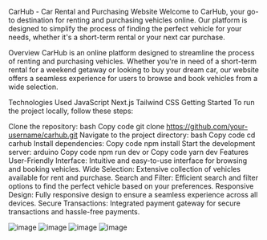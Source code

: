 CarHub - Car Rental and Purchasing Website
Welcome to CarHub, your go-to destination for renting and purchasing vehicles online. Our platform is designed to simplify the process of finding the perfect vehicle for your needs, whether it's a short-term rental or your next car purchase.

Overview
CarHub is an online platform designed to streamline the process of renting and purchasing vehicles. Whether you're in need of a short-term rental for a weekend getaway or looking to buy your dream car, our website offers a seamless experience for users to browse and book vehicles from a wide selection.

Technologies Used
JavaScript
Next.js
Tailwind CSS
Getting Started
To run the project locally, follow these steps:

Clone the repository:
bash
Copy code
git clone https://github.com/your-username/carhub.git
Navigate to the project directory:
bash
Copy code
cd carhub
Install dependencies:
Copy code
npm install
Start the development server:
arduino
Copy code
npm run dev
or
Copy code
yarn dev
Features
User-Friendly Interface: Intuitive and easy-to-use interface for browsing and booking vehicles.
Wide Selection: Extensive collection of vehicles available for rent and purchase.
Search and Filter: Efficient search and filter options to find the perfect vehicle based on your preferences.
Responsive Design: Fully responsive design to ensure a seamless experience across all devices.
Secure Transactions: Integrated payment gateway for secure transactions and hassle-free payments.

![image](https://github.com/yash12990/Automotive-Repository/assets/115996776/6e63916f-3790-420b-9802-399b49639ee8)
![image](https://github.com/yash12990/Automotive-Repository/assets/115996776/620ef952-378a-43d9-953a-d4cea6eff28d)
![image](https://github.com/yash12990/Automotive-Repository/assets/115996776/b2528087-e5ab-4694-b296-2efdd1804469)
![image](https://github.com/yash12990/Automotive-Repository/assets/115996776/d5dd9261-cfaa-48bc-9ba7-eef6d8b1b484)


